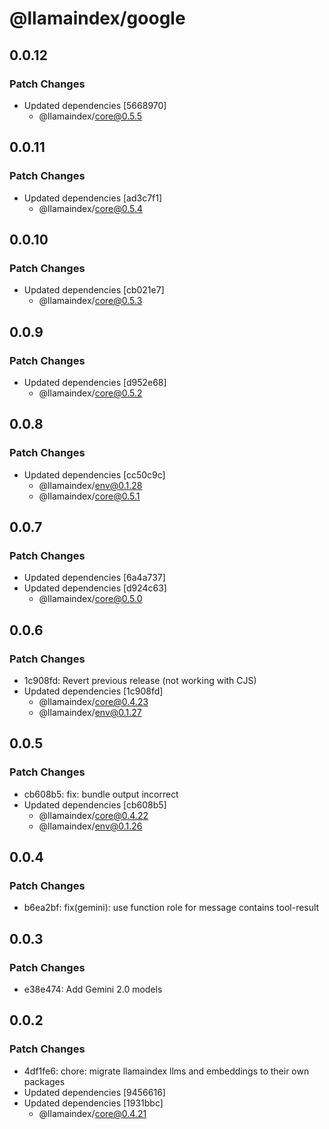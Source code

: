 # @llamaindex/google

## 0.0.12

### Patch Changes

- Updated dependencies [5668970]
  - @llamaindex/core@0.5.5

## 0.0.11

### Patch Changes

- Updated dependencies [ad3c7f1]
  - @llamaindex/core@0.5.4

## 0.0.10

### Patch Changes

- Updated dependencies [cb021e7]
  - @llamaindex/core@0.5.3

## 0.0.9

### Patch Changes

- Updated dependencies [d952e68]
  - @llamaindex/core@0.5.2

## 0.0.8

### Patch Changes

- Updated dependencies [cc50c9c]
  - @llamaindex/env@0.1.28
  - @llamaindex/core@0.5.1

## 0.0.7

### Patch Changes

- Updated dependencies [6a4a737]
- Updated dependencies [d924c63]
  - @llamaindex/core@0.5.0

## 0.0.6

### Patch Changes

- 1c908fd: Revert previous release (not working with CJS)
- Updated dependencies [1c908fd]
  - @llamaindex/core@0.4.23
  - @llamaindex/env@0.1.27

## 0.0.5

### Patch Changes

- cb608b5: fix: bundle output incorrect
- Updated dependencies [cb608b5]
  - @llamaindex/core@0.4.22
  - @llamaindex/env@0.1.26

## 0.0.4

### Patch Changes

- b6ea2bf: fix(gemini): use function role for message contains tool-result

## 0.0.3

### Patch Changes

- e38e474: Add Gemini 2.0 models

## 0.0.2

### Patch Changes

- 4df1fe6: chore: migrate llamaindex llms and embeddings to their own packages
- Updated dependencies [9456616]
- Updated dependencies [1931bbc]
  - @llamaindex/core@0.4.21
